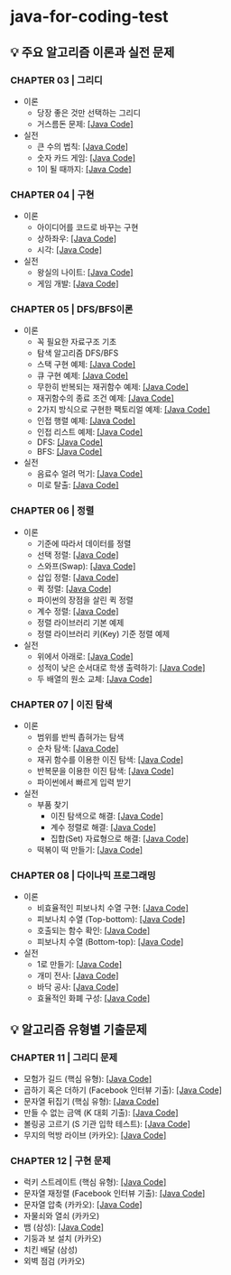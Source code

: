 # java-for-coding-test

## 💡 주요 알고리즘 이론과 실전 문제
### CHAPTER 03 | 그리디
- 이론
  - 당장 좋은 것만 선택하는 그리디
  - 거스름돈 문제: [[Java Code]](https://github.com/kva231/java-for-coding-test/blob/main/ch03_%EA%B7%B8%EB%A6%AC%EB%94%94/1.java)
- 실전
  - 큰 수의 법칙: [[Java Code]](https://github.com/kva231/java-for-coding-test/blob/main/ch03_%EA%B7%B8%EB%A6%AC%EB%94%94/2.java)
  - 숫자 카드 게임: [[Java Code]](https://github.com/kva231/java-for-coding-test/blob/main/ch03_%EA%B7%B8%EB%A6%AC%EB%94%94/3.java)
  - 1이 될 때까지: [[Java Code]](https://github.com/kva231/java-for-coding-test/blob/main/ch03_%EA%B7%B8%EB%A6%AC%EB%94%94/4.java)

### CHAPTER 04 | 구현
- 이론
  - 아이디어를 코드로 바꾸는 구현
  - 상하좌우: [[Java Code]](https://github.com/kva231/java-for-coding-test/blob/main/ch04_%EA%B5%AC%ED%98%84/1.java)
  - 시각: [[Java Code]](https://github.com/kva231/java-for-coding-test/blob/main/ch04_%EA%B5%AC%ED%98%84/2.java)
- 실전
  - 왕실의 나이트: [[Java Code]](https://github.com/kva231/java-for-coding-test/blob/main/ch04_%EA%B5%AC%ED%98%84/3.java)
  - 게임 개발: [[Java Code]](https://github.com/kva231/java-for-coding-test/blob/main/ch04_%EA%B5%AC%ED%98%84/4.java)
  
### CHAPTER 05 | DFS/BFS이론
- 이론
  - 꼭 필요한 자료구조 기초
  - 탐색 알고리즘 DFS/BFS
  - 스택 구현 예제: [[Java Code]](https://github.com/kva231/java-for-coding-test/blob/main/ch05_DFS%20BFS/1.java)
  - 큐 구현 예제: [[Java Code]](https://github.com/kva231/java-for-coding-test/blob/main/ch05_DFS%20BFS/2.java)
  - 무한히 반복되는 재귀함수 예제: [[Java Code]](https://github.com/kva231/java-for-coding-test/blob/main/ch05_DFS%20BFS/3.java)
  - 재귀함수의 종료 조건 예제: [[Java Code]](https://github.com/kva231/java-for-coding-test/blob/main/ch05_DFS%20BFS/4.java)
  - 2가지 방식으로 구현한 팩토리얼 예제: [[Java Code]](https://github.com/kva231/java-for-coding-test/blob/main/ch05_DFS%20BFS/5.java)
  - 인접 행렬 예제: [[Java Code]](https://github.com/kva231/java-for-coding-test/blob/main/ch05_DFS%20BFS/6.java)
  - 인접 리스트 예제: [[Java Code]](https://github.com/kva231/java-for-coding-test/blob/main/ch05_DFS%20BFS/7.java)
  - DFS: [[Java Code]](https://github.com/kva231/java-for-coding-test/blob/main/ch05_DFS%20BFS/8.java)
  - BFS: [[Java Code]](https://github.com/kva231/java-for-coding-test/blob/main/ch05_DFS%20BFS/9.java)
- 실전
  - 음료수 얼려 먹기: [[Java Code]](https://github.com/kva231/java-for-coding-test/blob/main/ch05_DFS%20BFS/10.java)
  - 미로 탈출: [[Java Code]](https://github.com/kva231/java-for-coding-test/blob/main/ch05_DFS%20BFS/11.java)
  
### CHAPTER 06 | 정렬
- 이론
  - 기준에 따라서 데이터를 정렬
  - 선택 정렬: [[Java Code]](https://github.com/kva231/java-for-coding-test/blob/main/ch06_%EC%A0%95%EB%A0%AC/1.java)
  - 스와프(Swap): [[Java Code]](https://github.com/kva231/java-for-coding-test/blob/main/ch06_%EC%A0%95%EB%A0%AC/2.java)
  - 삽입 정렬: [[Java Code]](https://github.com/kva231/java-for-coding-test/blob/main/ch06_%EC%A0%95%EB%A0%AC/3.java)
  - 퀵 정렬: [[Java Code]](https://github.com/kva231/java-for-coding-test/blob/main/ch06_%EC%A0%95%EB%A0%AC/4.java)
  - 파이썬의 장점을 살린 퀵 정렬
  - 계수 정렬: [[Java Code]](https://github.com/kva231/java-for-coding-test/blob/main/ch06_%EC%A0%95%EB%A0%AC/6.java)
  - 정렬 라이브러리 기본 예제
  - 정렬 라이브러리 키(Key) 기준 정렬 예제
- 실전
  - 위에서 아래로: [[Java Code]](https://github.com/kva231/java-for-coding-test/blob/main/ch06_%EC%A0%95%EB%A0%AC/10.java)
  - 성적이 낮은 순서대로 학생 출력하기: [[Java Code]](https://github.com/kva231/java-for-coding-test/blob/main/ch06_%EC%A0%95%EB%A0%AC/11.java)
  - 두 배열의 원소 교체: [[Java Code]](https://github.com/kva231/java-for-coding-test/blob/main/ch06_%EC%A0%95%EB%A0%AC/12.java)
  
### CHAPTER 07 | 이진 탐색
- 이론
  - 범위를 반씩 좁혀가는 탐색
  - 순차 탐색: [[Java Code]](https://github.com/kva231/java-for-coding-test/blob/main/ch07_%EC%9D%B4%EC%A7%84%20%ED%83%90%EC%83%89/1.java)
  - 재귀 함수를 이용한 이진 탐색: [[Java Code]](https://github.com/kva231/java-for-coding-test/blob/main/ch07_%EC%9D%B4%EC%A7%84%20%ED%83%90%EC%83%89/2.java)
  - 반복문을 이용한 이진 탐색: [[Java Code]](https://github.com/kva231/java-for-coding-test/blob/main/ch07_%EC%9D%B4%EC%A7%84%20%ED%83%90%EC%83%89/3.java)
  - 파이썬에서 빠르게 입력 받기
- 실전
  - 부품 찾기
    - 이진 탐색으로 해결: [[Java Code]](https://github.com/kva231/java-for-coding-test/blob/main/ch07_%EC%9D%B4%EC%A7%84%20%ED%83%90%EC%83%89/5.java)
    - 계수 정렬로 해결: [[Java Code]](https://github.com/kva231/java-for-coding-test/blob/main/ch07_%EC%9D%B4%EC%A7%84%20%ED%83%90%EC%83%89/6.java)
    - 집합(Set) 자료형으로 해결: [[Java Code]](https://github.com/kva231/java-for-coding-test/blob/main/ch07_%EC%9D%B4%EC%A7%84%20%ED%83%90%EC%83%89/7.java)
  - 떡볶이 떡 만들기: [[Java Code]](https://github.com/kva231/java-for-coding-test/blob/main/ch07_%EC%9D%B4%EC%A7%84%20%ED%83%90%EC%83%89/8.java)

### CHAPTER 08 | 다이나믹 프로그래밍
- 이론
  - 비효율적인 피보나치 수열 구현: [[Java Code]](https://github.com/kva231/java-for-coding-test/blob/main/ch08_%EB%8B%A4%EC%9D%B4%EB%82%98%EB%AF%B9%20%ED%94%84%EB%A1%9C%EA%B7%B8%EB%9E%98%EB%B0%8D/1.java)
  - 피보나치 수열 (Top-bottom): [[Java Code]](https://github.com/kva231/java-for-coding-test/blob/main/ch08_%EB%8B%A4%EC%9D%B4%EB%82%98%EB%AF%B9%20%ED%94%84%EB%A1%9C%EA%B7%B8%EB%9E%98%EB%B0%8D/2.java)
  - 호출되는 함수 확인: [[Java Code]](https://github.com/kva231/java-for-coding-test/blob/main/ch08_%EB%8B%A4%EC%9D%B4%EB%82%98%EB%AF%B9%20%ED%94%84%EB%A1%9C%EA%B7%B8%EB%9E%98%EB%B0%8D/3.java)
  - 피보나치 수열 (Bottom-top): [[Java Code]](https://github.com/kva231/java-for-coding-test/blob/main/ch08_%EB%8B%A4%EC%9D%B4%EB%82%98%EB%AF%B9%20%ED%94%84%EB%A1%9C%EA%B7%B8%EB%9E%98%EB%B0%8D/4.java)
- 실전
  - 1로 만들기: [[Java Code]](https://github.com/kva231/java-for-coding-test/blob/main/ch08_%EB%8B%A4%EC%9D%B4%EB%82%98%EB%AF%B9%20%ED%94%84%EB%A1%9C%EA%B7%B8%EB%9E%98%EB%B0%8D/5.java)
  - 개미 전사: [[Java Code]](https://github.com/kva231/java-for-coding-test/blob/main/ch08_%EB%8B%A4%EC%9D%B4%EB%82%98%EB%AF%B9%20%ED%94%84%EB%A1%9C%EA%B7%B8%EB%9E%98%EB%B0%8D/6.java)
  - 바닥 공사: [[Java Code]](https://github.com/kva231/java-for-coding-test/blob/main/ch08_%EB%8B%A4%EC%9D%B4%EB%82%98%EB%AF%B9%20%ED%94%84%EB%A1%9C%EA%B7%B8%EB%9E%98%EB%B0%8D/7.java)
  - 효율적인 화폐 구성: [[Java Code]](https://github.com/kva231/java-for-coding-test/blob/main/ch08_%EB%8B%A4%EC%9D%B4%EB%82%98%EB%AF%B9%20%ED%94%84%EB%A1%9C%EA%B7%B8%EB%9E%98%EB%B0%8D/8.java)

## 💡 알고리즘 유형별 기출문제
### CHAPTER 11 | 그리디 문제
- 모험가 길드 (핵심 유형): [[Java Code]](https://github.com/kva231/java-for-coding-test/blob/main/ch11_%EA%B7%B8%EB%A6%AC%EB%94%94/1.java)
- 곱하기 혹은 더하기 (Facebook 인터뷰 기출): [[Java Code]](https://github.com/kva231/java-for-coding-test/blob/main/ch11_%EA%B7%B8%EB%A6%AC%EB%94%94/2.java)
- 문자열 뒤집기 (핵심 유형): [[Java Code]](https://github.com/kva231/java-for-coding-test/blob/main/ch11_%EA%B7%B8%EB%A6%AC%EB%94%94/3.java)
- 만들 수 없는 금액 (K 대회 기출): [[Java Code]](https://github.com/kva231/java-for-coding-test/blob/main/ch11_%EA%B7%B8%EB%A6%AC%EB%94%94/4.java)
- 볼링공 고르기 (S 기관 입학 테스트): [[Java Code]](https://github.com/kva231/java-for-coding-test/blob/main/ch11_%EA%B7%B8%EB%A6%AC%EB%94%94/5.java)
- 무지의 먹방 라이브 (카카오): [[Java Code]](https://github.com/kva231/java-for-coding-test/blob/main/ch11_%EA%B7%B8%EB%A6%AC%EB%94%94/6.java)

### CHAPTER 12 | 구현 문제
- 럭키 스트레이트 (핵심 유형): [[Java Code]](https://github.com/kva231/java-for-coding-test/blob/main/ch12_%EA%B5%AC%ED%98%84/1.java)
- 문자열 재정렬 (Facebook 인터뷰 기출): [[Java Code]](https://github.com/kva231/java-for-coding-test/blob/main/ch12_%EA%B5%AC%ED%98%84/2.java)
- 문자열 압축 (카카오): [[Java Code]](https://github.com/kva231/java-for-coding-test/blob/main/ch12_%EA%B5%AC%ED%98%84/3.java)
- 자물쇠와 열쇠 (카카오)
- 뱀 (삼성): [[Java Code]](https://github.com/kva231/java-for-coding-test/blob/main/ch12_%EA%B5%AC%ED%98%84/5.java)
- 기둥과 보 설치 (카카오)
- 치킨 배달 (삼성)
- 외벽 점검 (카카오)
